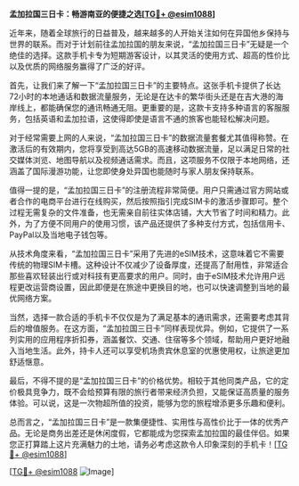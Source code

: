 **孟加拉国三日卡：畅游南亚的便捷之选[[TG💪+ @esim1088](https://t.me/s/esim1088)]**

近年来，随着全球旅行的日益普及，越来越多的人开始关注如何在异国他乡保持与世界的联系。而对于计划前往孟加拉国的朋友来说，“孟加拉国三日卡”无疑是一个绝佳的选择。这款手机卡专为短期游客设计，以其灵活的使用方式、超高的性价比以及优质的网络服务赢得了广泛的好评。

首先，让我们来了解一下“孟加拉国三日卡”的主要特点。这张手机卡提供了长达72小时的本地通话和数据流量服务，无论是在达卡的繁华街头还是在吉大港的海岸线上，都能确保您的通讯畅通无阻。更重要的是，这款卡支持多种语言的客服服务，包括英语和孟加拉语，这使得即使是语言不通的旅客也能轻松解决问题。

对于经常需要上网的人来说，“孟加拉国三日卡”的数据流量套餐尤其值得称赞。在激活后的有效期内，您将享受到高达5GB的高速移动数据流量，足以满足日常的社交媒体浏览、地图导航以及视频通话需求。而且，这项服务不仅限于本地网络，还涵盖了国际漫游功能，让您即使身处异国也能随时与家人朋友保持联系。

值得一提的是，“孟加拉国三日卡”的注册流程非常简便。用户只需通过官方网站或者合作的电商平台进行在线购买，然后按照指引完成SIM卡的激活步骤即可。整个过程无需复杂的文件准备，也无需亲自前往实体店铺，大大节省了时间和精力。此外，为了方便不同用户的使用习惯，该产品还提供了多种支付方式，包括信用卡、PayPal以及当地电子钱包等。

从技术角度来看，“孟加拉国三日卡”采用了先进的eSIM技术，这意味着它不需要传统的物理SIM卡槽。这种设计不仅减少了设备厚度，还提高了耐用性，非常适合那些喜欢轻装出行或对科技有更高要求的用户。同时，由于eSIM技术允许用户远程更改运营商设置，因此即便是在旅途中更换目的地，也可以快速调整到当地的最优网络方案。

当然，选择一款合适的手机卡不仅仅是为了满足基本的通讯需求，还需要考虑其背后的增值服务。在这方面，“孟加拉国三日卡”同样表现优异。例如，它提供了一系列实用的应用程序折扣券，涵盖餐饮、交通、住宿等多个领域，帮助用户更好地融入当地生活。此外，持卡人还可以享受机场贵宾休息室的优惠使用权，让旅途更加舒适惬意。

最后，不得不提的是“孟加拉国三日卡”的价格优势。相较于其他同类产品，它的定价极具竞争力，既不会给预算有限的旅行者带来经济负担，又能保证高质量的服务体验。可以说，这是一次物超所值的投资，能够为您的旅程增添更多乐趣和便利。

总而言之，“孟加拉国三日卡”是一款集便捷性、实用性与高性价比于一体的优秀产品。无论是商务出差还是休闲度假，它都能成为您探索孟加拉国的最佳伴侣。如果您正打算踏上这片充满魅力的土地，请务必考虑这款令人印象深刻的手机卡！[[TG💪+ @esim1088](https://t.me/s/esim1088)]

[[TG💪+ @esim1088](https://t.me/s/esim1088) ![Image](https://i.postimg.cc/4NQfJmqS/Snipaste-2025-05-13-00-14-12.png)]
